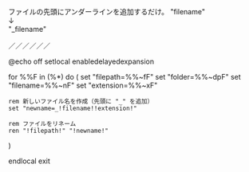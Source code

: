 ファイルの先頭にアンダーラインを追加するだけ。
"filename"  
↓  
"_filename"  

／／／／／／

@echo off
setlocal enabledelayedexpansion

for %%F in (%*) do (
    set "filepath=%%~fF"
    set "folder=%%~dpF"
    set "filename=%%~nF"
    set "extension=%%~xF"

    rem 新しいファイル名を作成（先頭に "_" を追加）
    set "newname=_!filename!!extension!"

    rem ファイルをリネーム
    ren "!filepath!" "!newname!"
)

endlocal
exit
